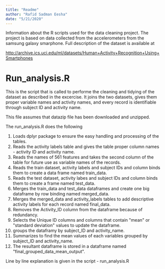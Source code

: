 ```yaml
---
title: "Readme"
author: "Rafid Sadman Eesha"
date: "5/21/2020"
---
```


Information about the R scripts used for the data cleaning project. The project is based on data collected from the accelerometers  from the samsung galaxy smarphone. Full description of the dataset is available at 

http://archive.ics.uci.edu/ml/datasets/Human+Activity+Recognition+Using+Smartphones

# Run_analysis.R

This is the script that is called to performe the cleaning and tidying of the dataset as described in the excercise. It joins the two datasets, gives them proper variable names and activity names, and every record is identifiable through subject ID and activity name.  

This file assumes that datazip file has been downloaded and unzipped.

The run_analysis.R does the following 

1. Loads dplyr package to ensure the easy handling and processing of the tables.
2. Reads the activity labels table and gives the table proper column names - activity ID and activity name.
3. Reads the names of 561 features and takes the second column of the table for future use as variable names of the records.
4. Reads the train dataset, activity labels and subject IDs and column binds them to create a data frame named train_data. 
5. Reads the test dataset, activity labes and subject IDs and column binds them to create a frame named test_data.
6. Merges the train_data and test_data dataframes and create one big dataframe by row binding named merged_data.
7. Merges the merged_data and activity_labels tables to add descriptive activity labels for each record named final_data.
8. Removes the Activity_ID column from the dataframe because of redundancy.
9. Selects the Unique ID columns and columns that contain "mean" or "standard deviation" values to update the dataframe. 
10. groups the dataframy by subject_ID and activity_name.
11. Summarizes to find the mean values of each variables grouped by subject_ID and activity_name.
12. The resultant dataframe is stored in a dataframe named "final_grouped_data_mean_output".

Line by line explanation is given in the script - run_analysis.R